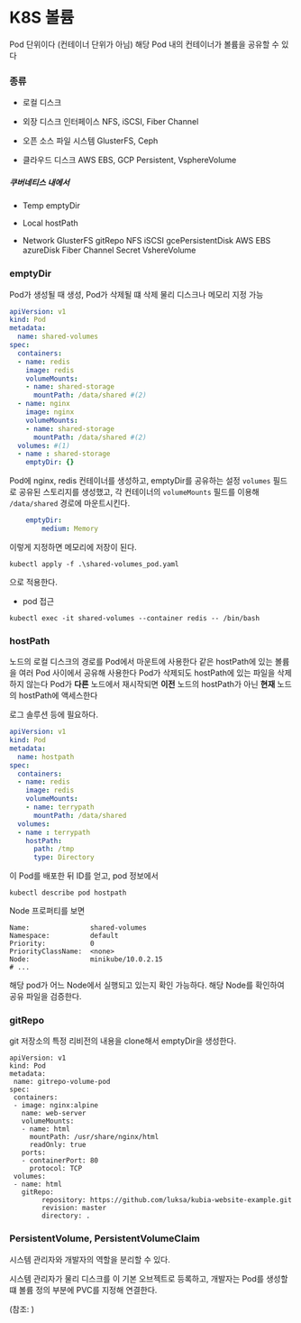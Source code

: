 # K8S 볼륨

Pod 단위이다 (컨테이너 단위가 아님)
해당 Pod 내의 컨테이너가 볼륨을 공유할 수 있다

### 종류

[](https://kubernetes.io/docs/concepts/storage/volumes/#types-of-volumes)
* 로컬 디스크
* 외장 디스크 인터페이스
 NFS, iSCSI, Fiber Channel

* 오픈 소스 파일 시스템
GlusterFS, Ceph

* 클라우드 디스크
AWS EBS, GCP Persistent, VsphereVolume

##### 쿠버네티스 내에서

* Temp
emptyDir

* Local
hostPath

* Network
GlusterFS
gitRepo
NFS
iSCSI
gcePersistentDisk
AWS EBS
azureDisk
Fiber Channel
Secret
VshereVolume

### emptyDir

Pod가 생성될 때 생성, Pod가 삭제될 떄 삭제
물리 디스크나 메모리 지정 가능

```yml
apiVersion: v1
kind: Pod
metadata:
  name: shared-volumes 
spec:
  containers:
  - name: redis
    image: redis
    volumeMounts:
    - name: shared-storage
      mountPath: /data/shared #(2)
  - name: nginx
    image: nginx
    volumeMounts:
    - name: shared-storage
      mountPath: /data/shared #(2)
  volumes: #(1)
  - name : shared-storage
    emptyDir: {}
```

Pod에 nginx, redis 컨테이너를 생성하고, emptyDir를 공유하는 설정
`volumes` 필드로 공유된 스토리지를 생성했고, 각 컨테이너의 `volumeMounts` 필드를 이용해 `/data/shared` 경로에 마운트시킨다.

```yml
    emptyDir:
        medium: Memory
```

이렇게 지정하면 메모리에 저장이 된다.

```
kubectl apply -f .\shared-volumes_pod.yaml
```

으로 적용한다.

* pod 접근

```
kubectl exec -it shared-volumes --container redis -- /bin/bash
```

### hostPath

노드의 로컬 디스크의 경로를 Pod에서 마운트에 사용한다
같은 hostPath에 있는 볼륨을 여러 Pod 사이에서 공유해 사용한다
Pod가 삭제되도 hostPath에 있는 파일을 삭제하지 않는다
Pod가 **다른** 노드에서 재시작되면 **이전** 노드의 hostPath가 아닌 **현재** 노드의 hostPath에 액세스한다

로그 솔루션 등에 필요하다.

```yml
apiVersion: v1
kind: Pod
metadata:
  name: hostpath
spec:
  containers:
  - name: redis
    image: redis
    volumeMounts:
    - name: terrypath
      mountPath: /data/shared
  volumes:
  - name : terrypath
    hostPath:
      path: /tmp
      type: Directory
```

이 Pod를 배포한 뒤 ID를 얻고, pod 정보에서

```
kubectl describe pod hostpath
```

Node 프로퍼티를 보면

```
Name:               shared-volumes
Namespace:          default
Priority:           0
PriorityClassName:  <none>
Node:               minikube/10.0.2.15
# ...
```

해당 pod가 어느 Node에서 실행되고 있는지 확인 가능하다.
해당 Node를 확인하여 공유 파일을 검증한다.

### gitRepo

git 저장소의 특정 리비전의 내용을 clone해서 emptyDir을 생성한다.

```
apiVersion: v1
kind: Pod
metadata:
 name: gitrepo-volume-pod
spec:
 containers:
 - image: nginx:alpine
   name: web-server
   volumeMounts:
   - name: html
     mountPath: /usr/share/nginx/html
     readOnly: true
   ports:
   - containerPort: 80
     protocol: TCP
 volumes:
 - name: html
   gitRepo:
        repository: https://github.com/luksa/kubia-website-example.git
        revision: master
        directory: .
```

### PersistentVolume, PersistentVolumeClaim

시스템 관리자와 개발자의 역할을 분리할 수 있다.

시스템 관리자가 물리 디스크를 이 기본 오브젝트로 등록하고,
개발자는 Pod를 생성할 떄 볼륨 정의 부분에 PVC를 지정해 연결한다.

(참조: [](https://bcho.tistory.com/1259?category=731548))